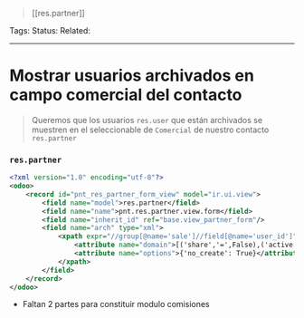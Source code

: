 > [[res.partner]]

Tags: 
Status: 
Related: 

___

# Mostrar usuarios archivados en campo comercial del contacto

> Queremos que los usuarios `res.user` que están archivados se muestren
> en el seleccionable de `Comercial` de nuestro contacto `res.partner`

### **`res.partner`**
```xml
<?xml version="1.0" encoding="utf-8"?>  
<odoo>  
    <record id="pnt_res_partner_form_view" model="ir.ui.view">  
        <field name="model">res.partner</field>  
        <field name="name">pnt.res.partner.view.form</field>  
        <field name="inherit_id" ref="base.view_partner_form"/>  
        <field name="arch" type="xml">  
            <xpath expr="//group[@name='sale']//field[@name='user_id']" position="attributes">  
                <attribute name="domain">[('share','=',False),('active','in',[1,0])]</attribute>  
                <attribute name="options">{'no_create': True}</attribute>  
            </xpath>  
        </field>  
    </record>  
</odoo>
```

- Faltan 2 partes para constituir modulo comisiones